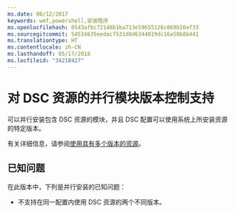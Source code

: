 ```yaml
---
ms.date: 06/12/2017
keywords: wmf,powershell,安装程序
ms.openlocfilehash: 0543afbc72148b1ba713e59655126c069b16ef33
ms.sourcegitcommit: 54534635eedacf531d8d6344019dc16a50b8b441
ms.translationtype: HT
ms.contentlocale: zh-CN
ms.lasthandoff: 05/17/2018
ms.locfileid: "34218427"
---
```

# <a name="side-by-side-module-versioning-support-for-dsc-resources"></a>对 DSC 资源的并行模块版本控制支持

可以并行安装包含 DSC 资源的模块，并且 DSC 配置可以使用系统上所安装资源的特定版本。

有关详细信息，请参阅[使用具有多个版本的资源](https://msdn.microsoft.com/powershell/dsc/sxsresource)。

## <a name="known-issues"></a>已知问题

在此版本中，下列是并行安装的已知问题：

-   不支持在同一配置内使用 DSC 资源的两个不同版本。
